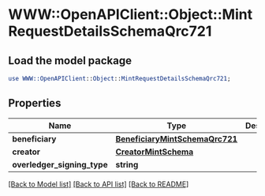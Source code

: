 # WWW::OpenAPIClient::Object::MintRequestDetailsSchemaQrc721

## Load the model package
```perl
use WWW::OpenAPIClient::Object::MintRequestDetailsSchemaQrc721;
```

## Properties
Name | Type | Description | Notes
------------ | ------------- | ------------- | -------------
**beneficiary** | [**BeneficiaryMintSchemaQrc721**](BeneficiaryMintSchemaQrc721.md) |  | [optional] 
**creator** | [**CreatorMintSchema**](CreatorMintSchema.md) |  | [optional] 
**overledger_signing_type** | **string** |  | [optional] 

[[Back to Model list]](../README.md#documentation-for-models) [[Back to API list]](../README.md#documentation-for-api-endpoints) [[Back to README]](../README.md)


